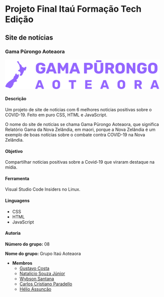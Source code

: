 # Projeto Final Itaú Formação Tech Edição
## Site de notícias
### Gama Pūrongo Aoteaora

<p style="text-align: center">
  <img src="assets/images/logotype-purple.svg" alt="Logotipo com o nome do jornal chamado Gama Pūrongo e um ícone do mapa da Nova Zelândia, que representa o site do jornal.">
</p>

#### Descrição

Um projeto de site de notícias com 6 melhores notícias positivas sobre o COVID-19. Feito em puro CSS, HTML e JavaScript. 

O nome do site de notícias se chama Gama Pūrongo Aoteaora, que significa Relatório Gama da Nova Zelândia, em maori, porque a Nova Zelândia é um exemplo de boas notícias sobre o combate contra COVID-19 na Nova Zelândia. 

#### Objetivo

Compartilhar notícias positivas sobre a Covid-19 que viraram destaque na mídia.

#### Ferramenta

Visual Studio Code Insiders no Linux.

#### Linguagens

- CSS
- HTML
- JavaScript

#### Autoria

**Número do grupo:** 08

**Nome do grupo:** Grupo Itaú Aoteaora

- **Membros**
  - [Gustavo Costa](https://github.com/gusbemacbe)
  - [Natalício Souza Júnior](https://github.com/nataliciojr)
  - [Wybson Santana](https://github.com/WybsonSantana)
  - [Carlos Cristiano Paradello](https://github.com/Carlos-Cristiano917)
  - [Hélio Assunção](https://github.com/nataliciojr)
